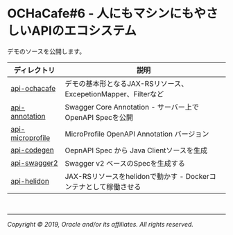 # OCHaCafe#6 - 人にもマシンにもやさしいAPIのエコシステム

デモのソースを公開します。

|ディレクトリ|説明|
|--|--|
|[api-ochacafe](api-ochacafe) | デモの基本形となるJAX-RSリソース、ExcepetionMapper、Filterなど |
|[api-annotation](api-annotation) | Swagger Core Annotation - サーバー上でOpenAPI Specを公開 |
|[api-microprofile](api-microprofile) | MicroProfile OpenAPI Annotation バージョン |
|[api-codegen](api-codegen) | OepnAPI Spec から Java Clientソースを生成 |
|[api-swagger2](api-swagger2) | Swagger v2 ベースのSpecを生成する |
|[api-helidon](api-helidon) | JAX-RSリソースをhelidonで動かす - Dockerコンテナとして稼働させる |
  
<br/>

---
*Copyright © 2019, Oracle and/or its affiliates. All rights reserved.*  
